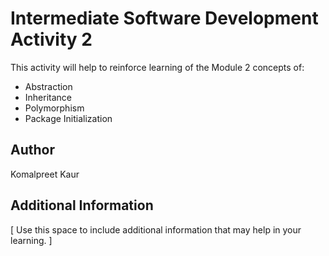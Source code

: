 # Intermediate Software Development Activity 2

This activity will help to reinforce learning of the Module 2 concepts of:

- Abstraction
- Inheritance
- Polymorphism
- Package Initialization

## Author

Komalpreet Kaur

## Additional Information

[ Use this space to include additional information that may help in your learning. ]
